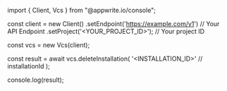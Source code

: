 import { Client, Vcs } from "@appwrite.io/console";

const client = new Client()
    .setEndpoint('https://example.com/v1') // Your API Endpoint
    .setProject('<YOUR_PROJECT_ID>'); // Your project ID

const vcs = new Vcs(client);

const result = await vcs.deleteInstallation(
    '<INSTALLATION_ID>' // installationId
);

console.log(result);
